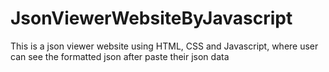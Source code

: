 # JsonViewerWebsiteByJavascript
This is a json viewer website using HTML, CSS and Javascript, where user can see the formatted json after paste their json data 
